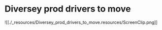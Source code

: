 # Diversey prod drivers to move

![[./_resources/Diversey_prod_drivers_to_move.resources/ScreenClip.png]]
